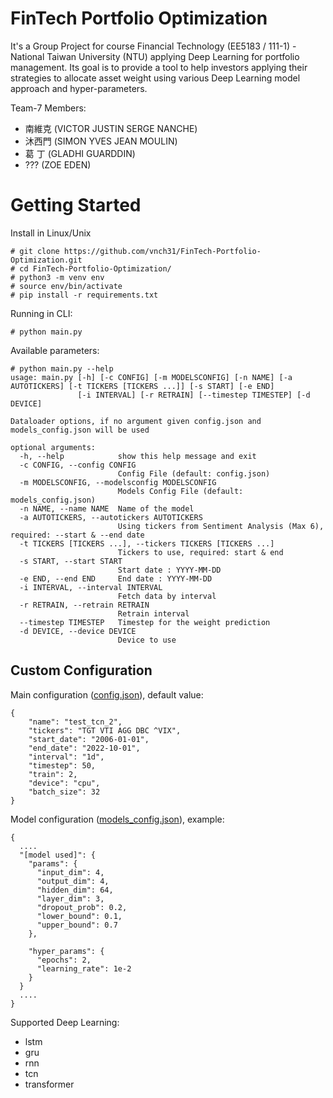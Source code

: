 
# FinTech Portfolio Optimization

It's a Group Project for course Financial Technology (EE5183 / 111-1) - National Taiwan University (NTU) applying Deep Learning for portfolio management. Its goal is to provide a tool to help investors applying their strategies to allocate asset weight using various Deep Learning model approach and hyper-parameters.

Team-7 Members:
* 南維克 (VICTOR JUSTIN SERGE NANCHE)
* 沐西門 (SIMON YVES JEAN MOULIN)
* 葛 丁 (GLADHI GUARDDIN)
* ??? (ZOE EDEN)


#  Getting Started

Install in Linux/Unix
```
# git clone https://github.com/vnch31/FinTech-Portfolio-Optimization.git
# cd FinTech-Portfolio-Optimization/
# python3 -m venv env
# source env/bin/activate
# pip install -r requirements.txt
```
Running in CLI:
```
# python main.py
```


Available parameters:
```
# python main.py --help
usage: main.py [-h] [-c CONFIG] [-m MODELSCONFIG] [-n NAME] [-a AUTOTICKERS] [-t TICKERS [TICKERS ...]] [-s START] [-e END] 
               [-i INTERVAL] [-r RETRAIN] [--timestep TIMESTEP] [-d DEVICE]

Dataloader options, if no argument given config.json and models_config.json will be used

optional arguments:
  -h, --help            show this help message and exit
  -c CONFIG, --config CONFIG
                        Config File (default: config.json)
  -m MODELSCONFIG, --modelsconfig MODELSCONFIG
                        Models Config File (default: models_config.json)
  -n NAME, --name NAME  Name of the model
  -a AUTOTICKERS, --autotickers AUTOTICKERS
                        Using tickers from Sentiment Analysis (Max 6), required: --start & --end date
  -t TICKERS [TICKERS ...], --tickers TICKERS [TICKERS ...]
                        Tickers to use, required: start & end
  -s START, --start START
                        Start date : YYYY-MM-DD
  -e END, --end END     End date : YYYY-MM-DD
  -i INTERVAL, --interval INTERVAL
                        Fetch data by interval
  -r RETRAIN, --retrain RETRAIN
                        Retrain interval
  --timestep TIMESTEP   Timestep for the weight prediction
  -d DEVICE, --device DEVICE
                        Device to use

```

## Custom Configuration

Main configuration ([config.json](https://github.com/vnch31/FinTech-Portfolio-Optimization/blob/adin/config.json)), default value:
```
{
    "name": "test_tcn_2",
    "tickers": "TGT VTI AGG DBC ^VIX",
    "start_date": "2006-01-01",
    "end_date": "2022-10-01",
    "interval": "1d",
    "timestep": 50,
    "train": 2,
    "device": "cpu",
    "batch_size": 32
}
```

Model configuration ([models_config.json](https://github.com/vnch31/FinTech-Portfolio-Optimization/blob/main/models_config.json)), example:
```
{
  ....
  "[model used]": {
    "params": {
      "input_dim": 4,
      "output_dim": 4,
      "hidden_dim": 64,
      "layer_dim": 3,
      "dropout_prob": 0.2,
      "lower_bound": 0.1,
      "upper_bound": 0.7
    },

    "hyper_params": {
      "epochs": 2,
      "learning_rate": 1e-2
    }
  }
  ....
}
```

Supported Deep Learning:
- lstm
- gru
- rnn
- tcn
- transformer
